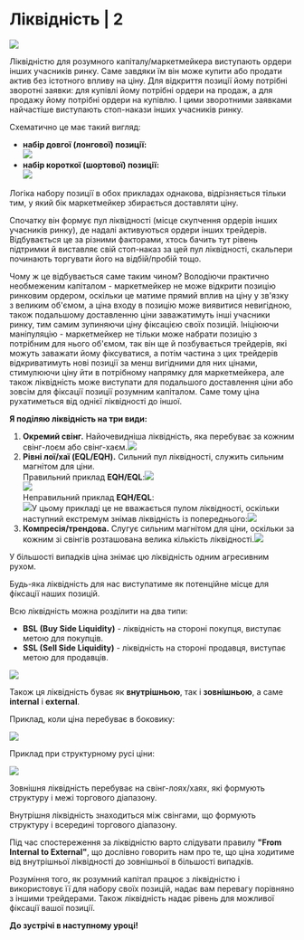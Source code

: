 # Ліквідність | 2

[![](https://img.youtube.com/vi/mZDuqfk-eMo/0.jpg)](https://youtu.be/mZDuqfk-eMo)

Ліквідністю для розумного капіталу/маркетмейкера виступають ордери інших учасників ринку. Саме завдяки їм він може купити або продати актив без істотного впливу на ціну. Для відкриття позиції йому потрібні зворотні заявки: для купівлі йому потрібні ордери на продаж, а для продажу йому потрібні ордери на купівлю. І цими зворотними заявками найчастіше виступають стоп-накази інших учасників ринку.

Схематично це має такий вигляд:

*   **набір довгої (лонгової) позиції:**  
    ![](images/blobid1682422264271.png)
*   **набір короткої (шортової) позиції:  
    ![](images/blobid1682422286264.png)**

Логіка набору позиції в обох прикладах однакова, відрізняється тільки тим, у який бік маркетмейкер збирається доставляти ціну.

Спочатку він формує пул ліквідності (місце скупчення ордерів інших учасників ринку), де надалі активуються ордери інших трейдерів. Відбувається це за різними факторами, хтось бачить тут рівень підтримки й виставляє свій стоп-наказ за цей пул ліквідності, скальпери починають торгувати його на відбій/пробій тощо.

Чому ж це відбувається саме таким чином? Володіючи практично необмеженим капіталом - маркетмейкер не може відкрити позицію ринковим ордером, оскільки це матиме прямий вплив на ціну у зв'язку з великим об'ємом, а ціна входу в позицію може виявитися невигідною, також подальшому доставленню ціни заважатимуть інші учасники ринку, тим самим зупиняючи ціну фіксацією своїх позицій. Ініціюючи маніпуляцію - маркетмейкер не тільки може набрати позицію з потрібним для нього об'ємом, так він ще й позбувається трейдерів, які можуть заважати йому фіксуватися, а потім частина з цих трейдерів відкриватимуть нові позиції за менш вигідними для них цінами, стимулюючи ціну йти в потрібному напрямку для маркетмейкера, але також ліквідність може виступати для подальшого доставлення ціни або зовсім для фіксації позиції розумним капіталом. Саме тому ціна рухатиметься від однієї ліквідності до іншої.

**Я поділяю ліквідність на три види:**

1.  **Окремий свінг.** Найочевидніша ліквідність, яка перебуває за кожним свінг-лоєм або свінг-хаєм.![](images/blobid1682422474070.png)
2.  **Рівні лої/хаї (EQL/EQH).** Сильний пул ліквідності, служить сильним магнітом для ціни.  
    Правильний приклад **EQH/EQL**:![](images/blobid1682422621080.png)  
    ![](images/blobid1682422651764.png)  
    Неправильний приклад **EQH/EQL**:  
    ![](images/blobid1682422671873.png)У цьому прикладі це не вважається пулом ліквідності, оскільки наступний екстремум знімав ліквідність із попереднього:![](images/blobid1682422714823.png)
3.  **Компресія/трендова.** Слугує сильним магнітом для ціни, оскільки за кожним зі свінгів розташована велика кількість ліквідності.![](images/blobid1682422741341.png)

У більшості випадків ціна знімає цю ліквідність одним агресивним рухом.

Будь-яка ліквідність для нас виступатиме як потенційне місце для фіксації наших позицій.

Всю ліквідність можна розділити на два типи:

*   **BSL (Buy Side Liquidity)** - ліквідність на стороні покупця, виступає метою для покупців.
*   **SSL (Sell Side Liquidity)** - ліквідність на стороні продавця, виступає метою для продавців.

![](images/blobid1682422797932.png)

Також ця ліквідність буває як **внутрішньою**, так і **зовнішньою**, а саме **internal** і **external**.

Приклад, коли ціна перебуває в боковику:

![](images/blobid1682422863391.png)

Приклад при структурному русі ціни:

![](images/blobid1682422880635.png)

Зовнішня ліквідність перебуває на свінг-лоях/хаях, які формують структуру і межі торгового діапазону.

Внутрішня ліквідність знаходиться між свінгами, що формують структуру і всередині торгового діапазону.

Під час спостереження за ліквідністю варто слідувати правилу **"From Internal to External"**, що дослівно говорить нам про те, що ціна ходитиме від внутрішньої ліквідності до зовнішньої в більшості випадків.

Розуміння того, як розумний капітал працює з ліквідністю і використовує її для набору своїх позицій, надає вам перевагу порівняно з іншими трейдерами. Також ліквідність надає рівень для можливої фіксації вашої позиції.

**До зустрічі в наступному уроці!**